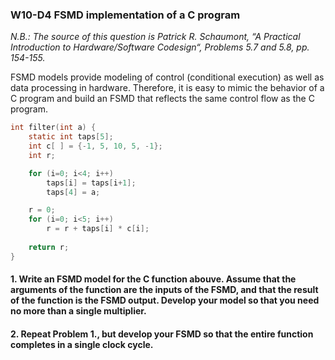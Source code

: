 ### W10-D4 FSMD implementation of a C program
 
*N.B.: The source of this question is Patrick R. Schaumont, “A Practical Introduction to Hardware/Software Codesign“, Problems 5.7 and 5.8, pp. 154-155.*


FSMD models provide modeling of control (conditional execution) as well as data processing in hardware. Therefore, it is easy to mimic the behavior of a C program and build an FSMD that reflects the same control flow as the C program.

```C
int filter(int a) {
    static int taps[5];
    int c[ ] = {-1, 5, 10, 5, -1};
    int r;

    for (i=0; i<4; i++)
        taps[i] = taps[i+1];
        taps[4] = a;

    r = 0;
    for (i=0; i<5; i++)
        r = r + taps[i] * c[i];
      
    return r;
}
```


#### 1. Write an FSMD model for the C function abouve. Assume that the arguments of the function are the inputs of the FSMD, and that the result of the function is the FSMD output. Develop your model so that you need no more than a single multiplier.


#### 2. Repeat Problem 1., but develop your FSMD so that the entire function completes in a single clock cycle.
